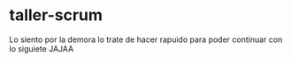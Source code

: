 # taller-scrum

Lo siento por la demora lo trate de hacer rapuido para poder continuar con lo siguiete JAJAA

